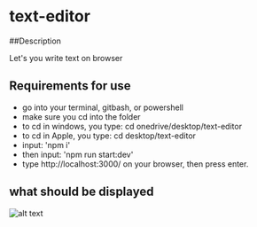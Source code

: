 # text-editor

##Description

Let's you write text on browser

## Requirements for use

- go into your terminal, gitbash, or powershell
- make sure you cd into the folder
- to cd in windows, you type: cd onedrive/desktop/text-editor
- to cd in Apple, you type: cd desktop/text-editor
- input: 'npm i'
- then input: 'npm run start:dev'
- type http://localhost:3000/ on your browser, then press enter.

## what should be displayed

![alt text](C:\Users\sebas\OneDrive\Desktop\text-editor\client\dist\assets\Untitled-4.png)
